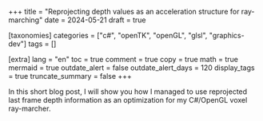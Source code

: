 +++
title = "Reprojecting depth values as an acceleration structure for ray-marching"
date = 2024-05-21
draft = true

[taxonomies]
categories = ["c#", "openTK", "openGL", "glsl", "graphics-dev"]
tags = []

[extra]
lang = "en"
toc = true
comment = true
copy = true
math = true
mermaid = true
outdate_alert = false
outdate_alert_days = 120
display_tags = true
truncate_summary = false
+++

In this short blog post, I will show you how I managed to use reprojected last frame depth information as an optimization for my C#/OpenGL voxel ray-marcher. 